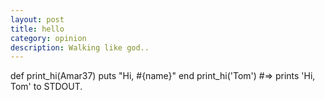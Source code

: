 ```yaml
---
layout: post
title: hello
category: opinion
description: Walking like god..
---
```


def print_hi(Amar37)
  puts "Hi, #{name}"
end
print_hi('Tom')
#=> prints 'Hi, Tom' to STDOUT.
